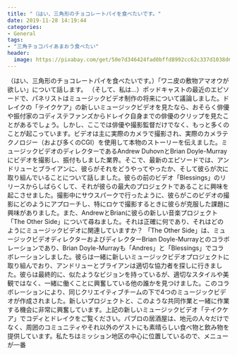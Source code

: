 ```yaml
---
title: "（はい、三角形のチョコレートパイを食べたいです。"
date: 2019-11-28 14:19:44
categories:
- General
tags:
- "三角チョコパイあまおう食べたい"
header:
  image: https://pixabay.com/get/50e7d346424fad0bffd8992cc62c337d1038d6e64e50744e71267adc964acc_1280.jpg
---
```


（はい、三角形のチョコレートパイを食べたいです。）「ワニ皮の敷物アマオウが欲しい」について話します。 （そして、私は…）ポッドキャストの最近のエピソードで、パネリストはミュージックビデオ制作の将来について議論しました。ドレイクの「テイクケア」の新しいミュージックビデオを見たなら、おそらく俳優や振付家のコディステファンズからドレイク自身までの俳優のクリップを見たことがあるでしょう。しかし、ここでは俳優や撮影監督だけでなく、もっと多くのことが起こっています。ビデオは主に実際のカメラで撮影され、実際のカメラテクノロジー（および多くのCGI）を使用して本物のストーリーを伝えました。ミュージックビデオのディレクターであるAndrew DuhovnとBrian Doyle-Murrayにビデオを撮影し、振付もしました業界。そこで、最新のエピソードでは、アンドリューとブライアンに、彼らがそれをどうやってやったか、そして彼らが次に取り組んでいることについて話しました。彼らの前のビデオ「Blessings」のリリースからしばらくして、それが彼らの最大のプロジェクトであることに興味を起こさせました。撮影中にサウスパークで行ったように、彼らがこのビデオの撮影にどのようにアプローチし、特にロケで撮影するときに彼らが克服した課題に興味がありました。また、AndrewとBrianに彼らの新しい音楽プロジェクト「The Other Side」について尋ねました。それは正確に何であり、それはどのようにミュージックビデオに関連していますか？ 「The Other Side」は、ミュージックビデオディレクターおよびディレクターBrian Doyle-Murrayとのコラボレーションであり、Brian Doyle-Murrayも「Andres」と「Blessings」でコラボレーションしました。彼らは一緒に新しいミュージックビデオプロジェクトに取り組んでおり、アンドリューとブライアンは適切な協力者を探しに行きました。彼らは最終的に、似たようなビジョンを持っているが、適切なスタイルや美観ではなく、一緒に働くことに興奮している他の誰かを見つけました。このコラボレーションにより、同じクリエイティブチームの下で4つのミュージックビデオが作成されました。新しいプロジェクトと、このような共同作業と一緒に作業する機会に非常に興奮しています。上記の新しいミュージックビデオ「テイクケア」でコディとドレイクをご覧ください。パブロの居酒屋は、地元の人々だけでなく、周囲のコミュニティやそれ以外のゲストにも素晴らしい食べ物と飲み物を提供しています。私たちはミッション地区の中心に位置しているので、メニューが一番
